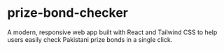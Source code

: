 # prize-bond-checker
A modern, responsive web app built with React and Tailwind CSS to help users easily check Pakistani prize bonds in a single click.
